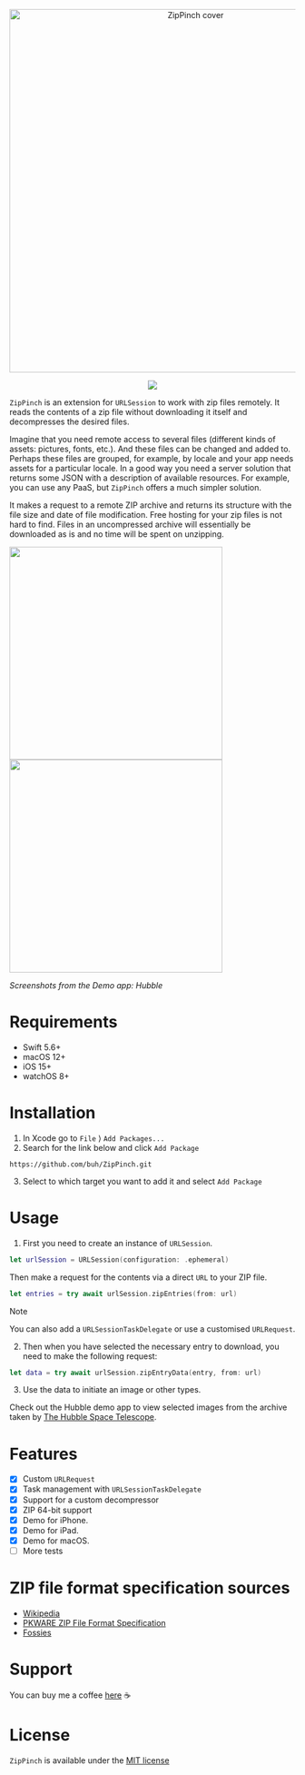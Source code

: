 <p align="center">
  <img width="640" alt="ZipPinch cover" src="https://github.com/buh/ZipPinch/assets/284922/d261cb36-e552-4866-a9ad-ffab5442601b">
</p>

<p align="center">
  <!--img src="https://img.shields.io/endpoint?url=https%3A%2F%2Fswiftpackageindex.com%2Fapi%2Fpackages%2Fbuh%2FCompactSlider%2Fbadge%3Ftype%3Dswift-versions" />
  <img src="https://img.shields.io/endpoint?url=https%3A%2F%2Fswiftpackageindex.com%2Fapi%2Fpackages%2Fbuh%2FCompactSlider%2Fbadge%3Ftype%3Dplatforms" /-->
  <a href="https://github.com/buh/CompactSlider/blob/main/LICENSE"><img src="https://img.shields.io/github/license/buh/ZipPinch" /></a>
</p>

`ZipPinch` is an extension for `URLSession` to work with zip files remotely. It reads the contents of a zip file without downloading it itself and decompresses the desired files.

Imagine that you need remote access to several files (different kinds of assets: pictures, fonts, etc.). And these files can be changed and added to. Perhaps these files are grouped, for example, by locale and your app needs assets for a particular locale. In a good way you need a server solution that returns some JSON with a description of available resources. For example, you can use any PaaS, but `ZipPinch` offers a much simpler solution. 

It makes a request to a remote ZIP archive and returns its structure with the file size and date of file modification. Free hosting for your zip files is not hard to find. Files in an uncompressed archive will essentially be downloaded as is and no time will be spent on unzipping.

<img src="https://github.com/buh/ZipPinch/assets/284922/316c0139-9abf-4bd9-aa8e-dcd3ac48501f" width="375"/> <img src="https://github.com/buh/ZipPinch/assets/284922/9e06fb2f-1be3-476a-84eb-f58ed1e75c90" width="375"/>

*Screenshots from the Demo app: Hubble*

# Requirements

- Swift 5.6+
- macOS 12+
- iOS 15+
- watchOS 8+

# Installation

1. In Xcode go to `File` ⟩ `Add Packages...`
2. Search for the link below and click `Add Package`
```
https://github.com/buh/ZipPinch.git
```
3. Select to which target you want to add it and select `Add Package`

# Usage

1. First you need to create an instance of `URLSession`. 

```swift
let urlSession = URLSession(configuration: .ephemeral)
```

Then make a request for the contents via a direct `URL` to your ZIP file.

```swift
let entries = try await urlSession.zipEntries(from: url)
```

> [!NOTE]
> You can also add a `URLSessionTaskDelegate` or use a customised `URLRequest`.

2. Then when you have selected the necessary entry to download, you need to make the following request:

```swift
let data = try await urlSession.zipEntryData(entry, from: url)
```

3. Use the data to initiate an image or other types.

Check out the Hubble demo app to view selected images from the archive taken by [The Hubble Space Telescope](https://esahubble.org).

# Features
- [x] Custom `URLRequest`
- [x] Task management with `URLSessionTaskDelegate`
- [x] Support for a custom decompressor
- [x] ZIP 64-bit support
- [x] Demo for iPhone.
- [x] Demo for iPad.
- [x] Demo for macOS.
- [ ] More tests

# ZIP file format specification sources
- [Wikipedia](http://en.wikipedia.org/wiki/ZIP_(file_format)#File_headers)
- [PKWARE ZIP File Format Specification](https://pkware.cachefly.net/webdocs/APPNOTE/APPNOTE-6.3.9.TXT)
- [Fossies](https://fossies.org/linux/unzip/proginfo/extrafld.txt)

# Support

You can buy me a coffee [here](https://www.buymeacoffee.com/bukhtin) ☕️

# License

`ZipPinch` is available under the [MIT license](https://github.com/buh/ZipPinch/blob/main/LICENSE)

